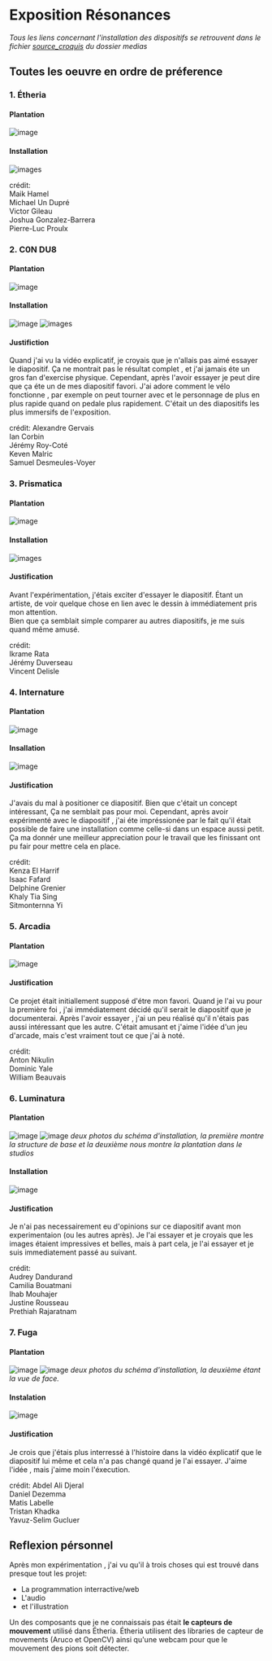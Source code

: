 # Exposition Résonances
*Tous les liens concernant l'installation des dispositifs se retrouvent dans le fichier [source_croquis](/TIM_resonance/medias/croquis/source_croquis.md) du dossier medias*


## Toutes les oeuvre en ordre de préference

### 1. Étheria

#### Plantation
![image](/TIM_resonance/medias/croquis/plantation_etheria_nouveau.jpg)
#### Installation
![images](/TIM_resonance/medias/etheria_installation02.jpg)



crédit:  
Maik Hamel  
Michael Un Dupré  
Victor Gileau  
Joshua Gonzalez-Barrera  
Pierre-Luc Proulx  

### 2. C0N DU8

#### Plantation
![image](/TIM_resonance/medias/croquis/plantation_c0ndu8.png)  
#### Installation
![image](/TIM_resonance/medias/c0n-du8_installation.jpg)
![images](/TIM_resonance/medias/c0n-du8_installation_ecran.jpg)

#### Justifiction
Quand j'ai vu la vidéo explicatif, je croyais que je n'allais pas aimé essayer le diapositif. Ça ne montrait pas le résultat complet , et j'ai jamais éte un gros fan d'exercise physique. Cependant, après l'avoir essayer je peut dire que ça éte un de mes diapositif favori. J'ai adore comment le vélo fonctionne , par exemple on peut tourner avec et le personnage de plus en plus rapide quand on pedale plus rapidement. C'était un des diapositifs les plus immersifs de l'exposition.

crédit:
Alexandre Gervais  
Ian Corbin  
Jérémy Roy-Coté  
Keven Malric  
Samuel Desmeules-Voyer  

### 3. Prismatica

#### Plantation
![image](/TIM_resonance/medias/croquis/plantation_prisma.jpg)
#### Installation
![images](/TIM_resonance/medias/prismatica_installation.jpg)

#### Justification
Avant l'expérimentation, j'étais exciter d'essayer le diapositif. Étant un artiste, de voir quelque chose en lien avec le dessin à immédiatement pris mon attention.  
Bien que ça semblait simple comparer au autres diapositifs, je me suis quand même amusé. 

crédit:  
Ikrame Rata  
Jérémy Duverseau  
Vincent Delisle  


### 4. Internature
#### Plantation
![image](/TIM_resonance/medias/croquis/plantation_internature.jpg)
#### Insallation
![image](/TIM_resonance/medias/internature_installation.jpg)


#### Justification
J'avais du mal à positioner ce diapositif. Bien que c'était un concept intéressant, Ça ne semblait pas pour moi. Cependant, après avoir expérimenté avec le diapositif , j'ai éte impréssionée par le fait qu'il était possible de faire une installation comme celle-si dans un espace aussi petit. Ça ma donnér une meilleur appreciation pour le travail que les finissant ont pu fair pour mettre cela en place.

crédit:  
Kenza El Harrif  
Isaac Fafard  
Delphine Grenier  
Khaly Tia Sing  
Sitmonternna Yi  


### 5. Arcadia
#### Plantation
![image](/TIM_resonance/medias/croquis/plantation_arcadia.png)

#### Justification
Ce projet était initiallement supposé d'étre mon favori. Quand je l'ai vu pour la première foi , j'ai immédiatement décidé qu'il serait le diapositif que je documenterai. Après l'avoir essayer , j'ai un peu réalisé qu'il n'étais pas aussi intéressant que les autre. C'était amusant et j'aime l'idée d'un jeu d'arcade, mais c'est vraiment tout ce que j'ai à noté.

crédit:  
Anton Nikulin  
Dominic Yale  
William Beauvais  


### 6. Luminatura
#### Plantation
![image](/TIM_resonance/medias/croquis/plantation_luminatura.jpg)
![image](/TIM_resonance/medias/croquis/plantation_luminatura_studio.png)
*deux photos du schéma d'installation, la première montre la structure de base et la deuxième nous montre la plantation dans le studios*
#### Installation
![image](/TIM_resonance/medias/luminatura_ecran.jpg)

#### Justification
Je n'ai pas necessairement eu d'opinions sur ce diapositif avant mon experimentaion (ou les autres après). Je l'ai essayer et je croyais que les images étaient impressives et belles, mais à part cela, je l'ai essayer et je suis immediatement passé au suivant.


crédit:  
Audrey Dandurand  
Camilia Bouatmani  
Ihab Mouhajer  
Justine Rousseau  
Prethiah Rajaratnam  






### 7. Fuga
#### Plantation
![image](/TIM_resonance/medias/croquis/plantation_fuga.png)
![image](/TIM_resonance/medias/croquis/plantation_fuga_face.png)
*deux photos du schéma d'installation, la deuxième étant la vue de face.*
#### Instalation

![image](/TIM_resonance/medias/fuga_activite_installation_ecran.jpg)

#### Justification
Je crois que j'étais plus interressé à l'histoire dans la vidéo éxplicatif que le diapositif lui même et cela n'a pas changé quand je l'ai essayer. J'aime l'idée , mais j'aime moin l'éxecution.

crédit:
Abdel Ali Djeral  
Daniel Dezemma  
Matis Labelle  
Tristan Khadka  
Yavuz-Selim Gucluer  




## Reflexion pérsonnel
Après mon expérimentation , j'ai vu qu'il à trois choses qui est trouvé dans presque tout les projet:  
- La programmation interractive/web
- L'audio
- et l'illustration

Un des composants que je ne connaissais pas était **le capteurs de mouvement** utilisé dans Étheria. Étheria utilisent des libraries de capteur de movements (Aruco et OpenCV) ainsi qu'une webcam pour que le mouvement des pions soit détecter.
